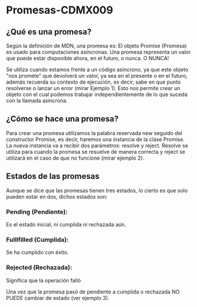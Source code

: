 # Promesas-CDMX009

## ¿Qué es una promesa?

Según la definición de MDN, una promesa es: El objeto Promise (Promesa) es usado para computaciones asíncronas. Una promesa representa un valor que puede estar disponible ahora, en el futuro, o nunca. O NUNCA!

Se utiliza cuando estamos frente a un código asíncrono, ya que este objeto "nos promete" que devolverá un valor, ya sea en el presente o en el futuro, además recuerda su contexto de ejecución, es decir, sabe en que punto resolverse o lanzar un error (mirar Ejemplo 1). Esto nos permite crear un objeto con el cual podemos trabajar independientemente de lo que suceda con la llamada asíncrona.

## ¿Cómo se hace una promesa?

Para crear una promesa utilizamos la palabra reservada new seguido del constructor Promise, es decir, haremos una instancia de la clase Promise. La nueva instancia va a recibir dos parámetros: resolve y reject. Resolve se utiliza para cuando la promesa se resuelve de manera correcta y reject se utilizará en el caso de que no funcione (mirar ejemplo 2).

## Estados de las promesas

Aunque se dice que las promesas tienen tres estados, lo cierto es que solo pueden estar en dos, dichos estados son:

  ### Pending (Pendiente):
  Es el estado inicial, ni cumplida ni rechazada aún.
  
  ### Fulllfilled (Cumplida):
  Se ha cumplido con éxito.
  
  ### Rejected (Rechazada):
  
  Significa que la operación falló
  
 Una vez que la promesa pasó de pendiente a cumplida o rechazada NO PUEDE cambiar de estado (ver ejemplo 3).
 
 
 
 
